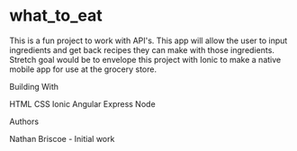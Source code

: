 # what_to_eat
This is a fun project to work with API's. This app will allow the user to input ingredients and get back recipes they can make with those ingredients.
Stretch goal would be to envelope this project with Ionic to make a native mobile app for use at the grocery store.


Building With

HTML
CSS
Ionic
Angular
Express
Node

Authors

Nathan Briscoe - Initial work
